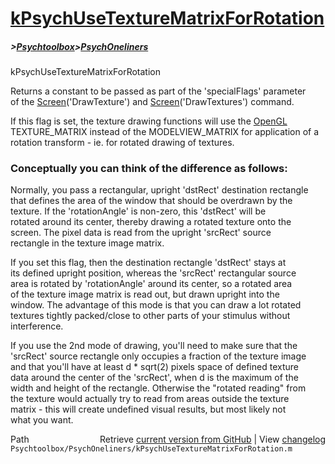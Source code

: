 # [kPsychUseTextureMatrixForRotation](kPsychUseTextureMatrixForRotation)
##### >[Psychtoolbox](Psychtoolbox)>[PsychOneliners](PsychOneliners)

kPsychUseTextureMatrixForRotation  
  
Returns a constant to be passed as part of the 'specialFlags' parameter  
of the [Screen](Screen)('DrawTexture') and [Screen](Screen)('DrawTextures') command.  
  
If this flag is set, the texture drawing functions will use the [OpenGL](OpenGL)  
TEXTURE\_MATRIX instead of the MODELVIEW\_MATRIX for application of a  
rotation transform - ie. for rotated drawing of textures.  
  
### Conceptually you can think of the difference as follows:  
  
Normally, you pass a rectangular, upright 'dstRect' destination rectangle  
that defines the area of the window that should be overdrawn by the  
texture. If the 'rotationAngle' is non-zero, this 'dstRect' will be  
rotated around its center, thereby drawing a rotated texture onto the  
screen. The pixel data is read from the upright 'srcRect' source  
rectangle in the texture image matrix.  
  
If you set this flag, then the destination rectangle 'dstRect' stays at  
its defined upright position, whereas the 'srcRect' rectangular source  
area is rotated by 'rotationAngle' around its center, so a rotated area  
of the texture image matrix is read out, but drawn upright into the  
window. The advantage of this mode is that you can draw a lot rotated  
textures tightly packed/close to other parts of your stimulus without  
interference.  
  
If you use the 2nd mode of drawing, you'll need to make sure that the  
'srcRect' source rectangle only occupies a fraction of the texture image  
and that you'll have at least d \* sqrt(2) pixels space of defined texture  
data around the center of the 'srcRect', when d is the maximum of the  
width and height of the rectangle. Otherwise the "rotated reading" from  
the texture would actually try to read from areas outside the texture  
matrix - this will create undefined visual results, but most likely not  
what you want.  




<div class="code_header" style="text-align:right;">
  <span style="float:left;">Path&nbsp;&nbsp;</span> <span class="counter">Retrieve <a href=
  "https://raw.github.com/Psychtoolbox-3/Psychtoolbox-3/beta/Psychtoolbox/PsychOneliners/kPsychUseTextureMatrixForRotation.m">current version from GitHub</a> | View <a href=
  "https://github.com/Psychtoolbox-3/Psychtoolbox-3/commits/beta/Psychtoolbox/PsychOneliners/kPsychUseTextureMatrixForRotation.m">changelog</a></span>
</div>
<div class="code">
  <code>Psychtoolbox/PsychOneliners/kPsychUseTextureMatrixForRotation.m</code>
</div>

